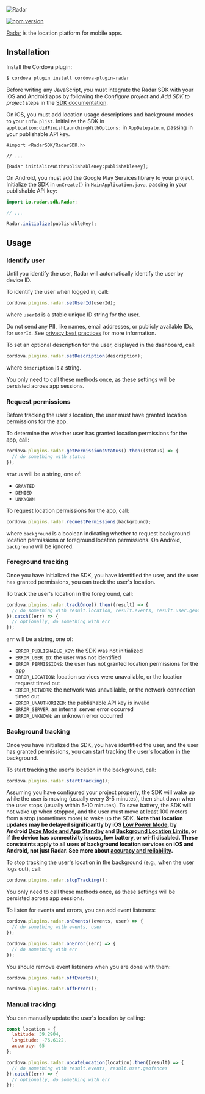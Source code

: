 ![Radar](https://raw.githubusercontent.com/radarlabs/cordova-plugin-radar/master/logo.png)

[![npm version](https://badge.fury.io/js/@radarlabs/cordova-plugin-radar.svg)](https://badge.fury.io/js/@radarlabs/cordova-plugin-radar)

[Radar](https://radar.io) is the location platform for mobile apps.

## Installation

Install the Cordova plugin:

```bash
$ cordova plugin install cordova-plugin-radar
```

Before writing any JavaScript, you must integrate the Radar SDK with your iOS and Android apps by following the *Configure project* and *Add SDK to project* steps in the [SDK documentation](https://radar.io/documentation/sdk).

On iOS, you must add location usage descriptions and background modes to your `Info.plist`. Initialize the SDK in `application:didFinishLaunchingWithOptions:` in `AppDelegate.m`, passing in your publishable API key.

```objc
#import <RadarSDK/RadarSDK.h>

// ...

[Radar initializeWithPublishableKey:publishableKey];
```

On Android, you must add the Google Play Services library to your project. Initialize the SDK in `onCreate()` in `MainApplication.java`, passing in your publishable API key:

```java
import io.radar.sdk.Radar;

// ...

Radar.initialize(publishableKey);
```

## Usage

### Identify user

Until you identify the user, Radar will automatically identify the user by device ID.

To identify the user when logged in, call:

```js
cordova.plugins.radar.setUserId(userId);
```

where `userId` is a stable unique ID string for the user.

Do not send any PII, like names, email addresses, or publicly available IDs, for `userId`. See [privacy best practices](https://help.radar.io/privacy/what-are-privacy-best-practices-for-radar) for more information.

To set an optional description for the user, displayed in the dashboard, call:

```js
cordova.plugins.radar.setDescription(description);
```

where `description` is a string.

You only need to call these methods once, as these settings will be persisted across app sessions.

### Request permissions

Before tracking the user's location, the user must have granted location permissions for the app.

To determine the whether user has granted location permissions for the app, call:

```js
cordova.plugins.radar.getPermissionsStatus().then((status) => {
  // do something with status
});
```

`status` will be a string, one of:

- `GRANTED`
- `DENIED`
- `UNKNOWN`

To request location permissions for the app, call:

```js
cordova.plugins.radar.requestPermissions(background);
```

where `background` is a boolean indicating whether to request background location permissions or foreground location permissions. On Android, `background` will be ignored.

### Foreground tracking

Once you have initialized the SDK, you have identified the user, and the user has granted permissions, you can track the user's location.

To track the user's location in the foreground, call:

```js
cordova.plugins.radar.trackOnce().then((result) => {
  // do something with result.location, result.events, result.user.geofences
}).catch((err) => {
  // optionally, do something with err
});
```

`err` will be a string, one of:

- `ERROR_PUBLISHABLE_KEY`: the SDK was not initialized
- `ERROR_USER_ID`: the user was not identified
- `ERROR_PERMISSIONS`: the user has not granted location permissions for the app
- `ERROR_LOCATION`: location services were unavailable, or the location request timed out
- `ERROR_NETWORK`: the network was unavailable, or the network connection timed out
- `ERROR_UNAUTHORIZED`: the publishable API key is invalid
- `ERROR_SERVER`: an internal server error occurred
- `ERROR_UNKNOWN`: an unknown error occurred

### Background tracking

Once you have initialized the SDK, you have identified the user, and the user has granted permissions, you can start tracking the user's location in the background.

To start tracking the user's location in the background, call:

```js
cordova.plugins.radar.startTracking();
```

Assuming you have configured your project properly, the SDK will wake up while the user is moving (usually every 3-5 minutes), then shut down when the user stops (usually within 5-10 minutes). To save battery, the SDK will not wake up when stopped, and the user must move at least 100 meters from a stop (sometimes more) to wake up the SDK. **Note that location updates may be delayed significantly by iOS [Low Power Mode](https://support.apple.com/en-us/HT205234), by Android [Doze Mode and App Standby](https://developer.android.com/training/monitoring-device-state/doze-standby.html) and [Background Location Limits](https://developer.android.com/about/versions/oreo/background-location-limits.html), or if the device has connectivity issues, low battery, or wi-fi disabled. These constraints apply to all uses of background location services on iOS and Android, not just Radar. See more about [accuracy and reliability](https://radar.io/documentation/sdk#accuracy).**

To stop tracking the user's location in the background (e.g., when the user logs out), call:

```js
cordova.plugins.radar.stopTracking();
```

You only need to call these methods once, as these settings will be persisted across app sessions.

To listen for events and errors, you can add event listeners:

```js
cordova.plugins.radar.onEvents((events, user) => {
  // do something with events, user
});

cordova.plugins.radar.onError((err) => {
  // do something with err
});
```

You should remove event listeners when you are done with them:

```js
cordova.plugins.radar.offEvents();

cordova.plugins.radar.offError();
```

### Manual tracking

You can manually update the user's location by calling:

```js
const location = {
  latitude: 39.2904,
  longitude: -76.6122,
  accuracy: 65
};

cordova.plugins.radar.updateLocation(location).then((result) => {
  // do something with result.events, result.user.geofences
}).catch((err) => {
  // optionally, do something with err
});
```
